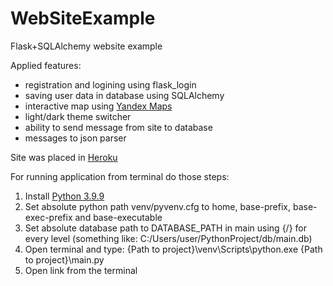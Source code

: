 # WebSiteExample
Flask+SQLAlchemy website example

Applied features:
* registration and logining using flask_login
* saving user data in database using SQLAlchemy
* interactive map using [Yandex Maps](https://yandex.ru/dev/maps/archive/doc/jsapi/1.x/dg/tasks/quick-start.html)
* light/dark theme switcher
* ability to send message from site to database
* messages to json parser

Site was placed in [Heroku](https://fkn-web-tech.herokuapp.com/)

For running application from terminal do those steps:
1. Install [Python 3.9.9](https://www.python.org/downloads/release/python-399/)
2. Set absolute python path venv/pyvenv.cfg to home, base-prefix, base-exec-prefix and base-executable
3. Set absolute database path to DATABASE_PATH in main using {/} for every level (something like: C:/Users/user/PythonProject/db/main.db)
4. Open terminal and type: {Path to project}\venv\Scripts\python.exe {Path to project}\main.py
5. Open link from the terminal
